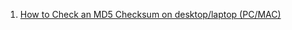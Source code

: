 1. [How to Check an MD5 Checksum on desktop/laptop (PC/MAC)](https://portal.nutanix.com/page/documents/kbs/details?targetId=kA07V000000LWYqSAO)
